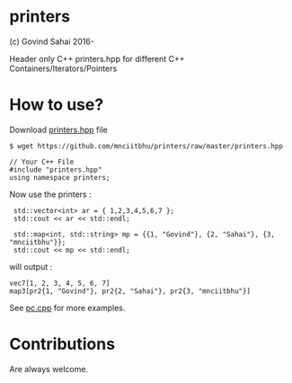 # printers
(c) Govind Sahai 2016-

Header only C++ printers.hpp for different C++ Containers/Iterators/Pointers

# How to use?

Download [printers.hpp](https://github.com/mnciitbhu/printers/blob/master/printers.hpp) file

    $ wget https://github.com/mnciitbhu/printers/raw/master/printers.hpp

    // Your C++ File
    #include "printers.hpp"
    using namespace printers;
    
Now use the printers : 
```
 std::vector<int> ar = { 1,2,3,4,5,6,7 };
 std::cout << ar << std::endl;
 
 std::map<int, std::string> mp = {{1, "Govind"}, {2, "Sahai"}, {3, "mnciitbhu"}};
 std::cout << mp << std::endl;
```
will output : 
```
vec7[1, 2, 3, 4, 5, 6, 7] 
map3[pr2{1, "Govind"}, pr2{2, "Sahai"}, pr2{3, "mnciitbhu"}] 
```

See [pc.cpp](https://github.com/mafiya69/printers/blob/master/pc.cpp) for more examples.

# Contributions 
Are always welcome.
  
